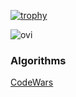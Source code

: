 [![trophy](https://github-profile-trophy.vercel.app/?username=z7ealth&title=Stars,Followers,Commits,Repositories,MultipleLang,PullRequest&theme=nord)](https://github.com/ryo-ma/github-profile-trophy)

<img src="https://github-readme-stats.vercel.app/api/top-langs?username=z7ealth&show_icons=true&locale=en&layout=compact&theme=rose-pine" alt="ovi" />

### Algorithms

[CodeWars](https://www.codewars.com/users/z7ealth)
